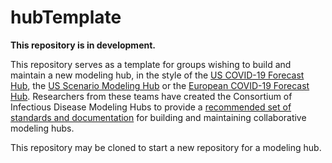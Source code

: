 # hubTemplate

**This repository is in development.**

This repository serves as a template for groups wishing to build and maintain a new modeling hub, in the style of the [US COVID-19 Forecast Hub](https://github.com/reichlab/covid19-forecast-hub), the [US Scenario Modeling Hub](https://github.com/midas-network/covid19-scenario-modeling-hub) or the [European COVID-19 Forecast Hub](https://github.com/covid19-forecast-hub-europe/covid19-forecast-hub-europe). Researchers from these teams have created the Consortium of Infectious Disease Modeling Hubs to provide a [recommended set of standards and documentation](https://hubdocs.readthedocs.io/en/latest/index.html) for building and maintaining collaborative modeling hubs.

This repository may be cloned to start a new repository for a modeling hub.